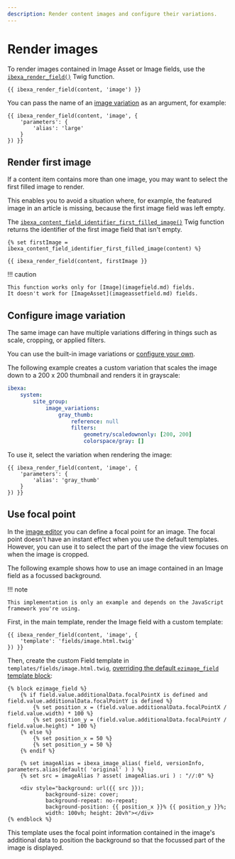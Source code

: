 ```yaml
---
description: Render content images and configure their variations.
---
```


# Render images

To render images contained in Image Asset or Image fields, use the [`ibexa_render_field()`](field_twig_functions.md#ibexa_render_field) Twig function.

``` html+twig
{{ ibexa_render_field(content, 'image') }}
```

You can pass the name of an [image variation](#configure-image-variation) as an argument, for example:

``` html+twig
{{ ibexa_render_field(content, 'image', {
    'parameters': {
        'alias': 'large'
    }
}) }}
```

## Render first image

If a content item contains more than one image, you may want to select the first filled image to render.

This enables you to avoid a situation where, for example, the featured image in an article is missing, because the first image field was left empty.

The [`ibexa_content_field_identifier_first_filled_image()`](image_twig_functions.md#ibexa_content_field_identifier_first_filled_image) Twig function returns the identifier of the first image field that isn't empty.

``` html+twig
{% set firstImage = ibexa_content_field_identifier_first_filled_image(content) %}

{{ ibexa_render_field(content, firstImage }}
```

!!! caution

    This function works only for [Image](imagefield.md) fields.
    It doesn't work for [ImageAsset](imageassetfield.md) fields.

## Configure image variation

The same image can have multiple variations differing in things such as scale, cropping, or applied filters.

You can use the built-in image variations or [configure your own](image_variations.md#custom-image-variations).

The following example creates a custom variation that scales the image down to a 200 x 200 thumbnail and renders it in grayscale:

``` yaml
ibexa:
    system:
        site_group:
            image_variations:
                gray_thumb:
                    reference: null
                    filters:
                        geometry/scaledownonly: [200, 200]
                        colorspace/gray: []
```

To use it, select the variation when rendering the image:

``` html+twig
{{ ibexa_render_field(content, 'image', {
    'parameters': {
        'alias': 'gray_thumb'
    }
}) }}
```

## Use focal point

In the [image editor](configure_image_editor.md) you can define a focal point for an image.
The focal point doesn't have an instant effect when you use the default templates.
However, you can use it to select the part of the image the view focuses on when the image is cropped.

The following example shows how to use an image contained in an Image field as a focussed background.

!!! note

    This implementation is only an example and depends on the JavaScript framework you're using.

First, in the main template, render the Image field with a custom template:

``` html+twig
{{ ibexa_render_field(content, 'image', {
    'template': 'fields/image.html.twig'
}) }}
```

Then, create the custom Field template in `templates/fields/image.html.twig`, [overriding the default `ezimage_field` template block](render_content.md#field-templates):

``` html+twig
{% block ezimage_field %}
    {% if field.value.additionalData.focalPointX is defined and field.value.additionalData.focalPointY is defined %}
        {% set position_x = (field.value.additionalData.focalPointX / field.value.width) * 100 %}
        {% set position_y = (field.value.additionalData.focalPointY / field.value.height) * 100 %}
    {% else %}
        {% set position_x = 50 %}
        {% set position_y = 50 %}
    {% endif %}

    {% set imageAlias = ibexa_image_alias( field, versionInfo, parameters.alias|default( 'original' ) ) %}
    {% set src = imageAlias ? asset( imageAlias.uri ) : "//:0" %}

    <div style="background: url({{ src }});
            background-size: cover;
            background-repeat: no-repeat;
            background-position: {{ position_x }}% {{ position_y }}%;
            width: 100vh; height: 20vh"></div>
{% endblock %}
```

This template uses the focal point information contained in the image's additional data to position the background so that the focussed part of the image is displayed.
